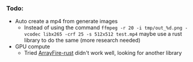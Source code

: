 ### Todo:
- Auto create a mp4 from generate images
    - Instead of using the command `ffmpeg -r 20 -i tmp/out_%d.png -vcodec libx265 -crf 25 -s 512x512 test.mp4` maybe use a rust library to do the same (more research needed)
- GPU compute 
    - Tried [ArrayFire-rust](https://github.com/arrayfire/arrayfire-rust) didn't work well, looking for another library